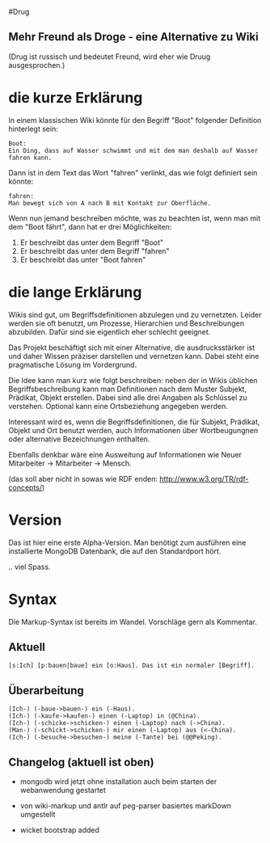 #Drug
## Mehr Freund als Droge - eine Alternative zu Wiki

(Drug ist russisch und bedeutet Freund, wird eher wie Druug ausgesprochen.)

# die kurze Erklärung

In einem klassischen Wiki könnte für den Begriff "Boot" folgender Definition hinterlegt sein:

	Boot:
	Ein Ding, dass auf Wasser schwimmt und mit dem man deshalb auf Wasser fahren kann.

Dann ist in dem Text das Wort "fahren" verlinkt, das wie folgt definiert sein könnte:

	fahren:
	Man bewegt sich von A nach B mit Kontakt zur Oberfläche.
	
Wenn nun jemand beschreiben möchte, was zu beachten ist, wenn man mit dem "Boot fährt", dann hat er
drei Möglichkeiten:

1. Er beschreibt das unter dem Begriff "Boot"
2. Er beschreibt das unter dem Begriff "fahren"
3. Er beschreibt das unter "Boot fahren"


# die lange Erklärung

Wikis sind gut, um Begriffsdefinitionen abzulegen und zu vernetzten. Leider werden sie oft benutzt, um Prozesse, Hierarchien und Beschreibungen
abzubilden. Dafür sind sie eigentlich eher schlecht geeignet.

Das Projekt beschäftigt sich mit einer Alternative, die ausdrucksstärker ist und daher Wissen präziser darstellen und vernetzen kann. Dabei steht eine
pragmatische Lösung im Vordergrund.

Die Idee kann man kurz wie folgt beschreiben: neben der in Wikis üblichen Begriffsbeschreibung kann man Definitionen nach dem Muster
Subjekt, Prädikat, Objekt erstellen. Dabei sind alle drei Angaben als Schlüssel zu verstehen. Optional kann eine Ortsbeziehung angegeben werden.

Interessant wird es, wenn die Begriffsdefinitionen, die für Subjekt, Prädikat, Objekt und Ort benutzt werden, auch Informationen über Wortbeugungnen 
oder alternative Bezeichnungen enthalten.

Ebenfalls denkbar wäre eine Ausweitung auf Informationen wie Neuer Mitarbeiter -> Mitarbeiter -> Mensch.

(das soll aber nicht in sowas wie RDF enden: http://www.w3.org/TR/rdf-concepts/)

# Version

Das ist hier eine erste Alpha-Version. Man benötigt zum ausführen eine installierte MongoDB Datenbank, die auf den Standardport hört.

.. viel Spass.

# Syntax

Die Markup-Syntax ist bereits im Wandel. Vorschläge gern als Kommentar.

## Aktuell

	[s:Ich] [p:bauen|baue] ein [o:Haus]. Das ist ein normaler [Begriff].
	
## Überarbeitung

	(Ich-) (-baue->bauen-) ein (-Haus).
	(Ich-) (-kaufe->kaufen-) einen (-Laptop) in (@China).
	(Ich-) (-schicke->schicken-) einen (-Laptop) nach (->China).
	(Man-) (-schickt->schicken-) mir einen (-Laptop) aus (<-China).
	(Ich-) (-besuche->besuchen-) meine (-Tante) bei (@@Peking).
	
## Changelog (aktuell ist oben)

- mongodb wird jetzt ohne installation auch beim starten der webanwendung gestartet

- von wiki-markup und antlr auf peg-parser basiertes markDown umgestellt

- wicket bootstrap added

